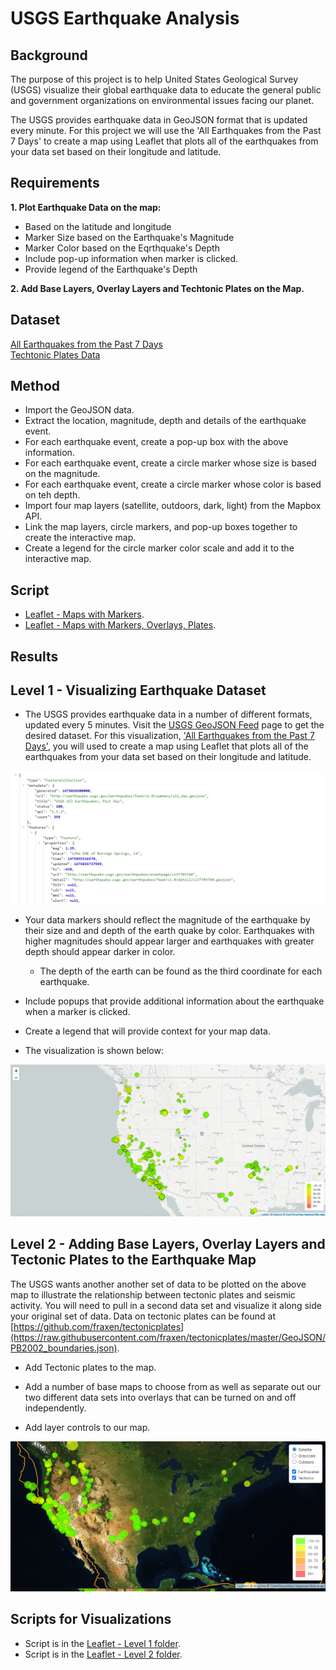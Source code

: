 # USGS Earthquake Analysis

## Background

The purpose of this project is to help United States Geological Survey (USGS) visualize their global earthquake data to educate the general public and government organizations on environmental issues facing our planet.

The USGS provides earthquake data in GeoJSON format that is updated every minute.  For this project we will use the 'All Earthquakes from the Past 7 Days' to create a map using Leaflet that plots all of the earthquakes from your data set based on their longitude and latitude.

## Requirements

**1.  Plot Earthquake Data on the map:**
  * Based on the latitude and longitude
  * Marker Size based on the Earthquake's Magnitude
  * Marker Color based on the Eqrthquake's Depth
  * Include pop-up information when marker is clicked.
  * Provide legend of the Earthquake's Depth

**2.  Add Base Layers, Overlay Layers and Techtonic Plates on the Map.**

## Dataset

[All Earthquakes from the Past 7 Days](https://earthquake.usgs.gov/earthquakes/feed/v1.0/summary/all_week.geojson)<br>
[Techtonic Plates Data](https://raw.githubusercontent.com/fraxen/tectonicplates/master/GeoJSON/PB2002_boundaries.json)

## Method

* Import the GeoJSON data.
* Extract the location, magnitude, depth and details of the earthquake event.
* For each earthquake event, create a pop-up box with the above information.
* For each earthquake event, create a circle marker whose size is based on the magnitude.
* For each earthquake event, create a circle marker whose color is based on teh depth.
* Import four map layers (satellite, outdoors, dark, light) from the Mapbox API.
* Link the map layers, circle markers, and pop-up boxes together to create the interactive map.
* Create a legend for the circle marker color scale and add it to the interactive map.

## Script

* [Leaflet - Maps with Markers](https://github.com/cecileung1208/Leaflet-Challenge/tree/main/Leaflet%20-%20Level%201).
* [Leaflet - Maps with Markers, Overlays, Plates](https://github.com/cecileung1208/Leaflet-Challenge/tree/main/Leaflet%20-%20Level%202).

## Results

## Level 1 - Visualizing Earthquake Dataset
* The USGS provides earthquake data in a number of different formats, updated every 5 minutes. Visit the [USGS GeoJSON Feed](https://earthquake.usgs.gov/earthquakes/feed/v1.0/geojson.php) page to get the desired dataset. For this visualization, ['All Earthquakes from the Past 7 Days'](https://earthquake.usgs.gov/earthquakes/feed/v1.0/summary/all_week.geojson), you will used to create a map using Leaflet that plots all of the earthquakes from your data set based on their longitude and latitude.

![Image](https://github.com/cecileung1208/Leaflet-Challenge/blob/main/Images/4-JSON.png)

* Your data markers should reflect the magnitude of the earthquake by their size and and depth of the earth quake by color. Earthquakes with higher magnitudes should appear larger and earthquakes with greater depth should appear darker in color.
  * The depth of the earth can be found as the third coordinate for each earthquake.

* Include popups that provide additional information about the earthquake when a marker is clicked.

* Create a legend that will provide context for your map data.

* The visualization is shown below:

![Image](https://github.com/cecileung1208/Leaflet-Challenge/blob/main/Images/2-BasicMap.png)



## Level 2 - Adding Base Layers, Overlay Layers and Tectonic Plates to the Earthquake Map

The USGS wants another another set of data to be plotted on the above map to illustrate the relationship between tectonic plates and seismic activity. You will need to pull in a second data set and visualize it along side your original set of data. Data on tectonic plates can be found at [https://github.com/fraxen/tectonicplates](https://raw.githubusercontent.com/fraxen/tectonicplates/master/GeoJSON/PB2002_boundaries.json).

* Add Tectonic plates to the map.

* Add a number of base maps to choose from as well as separate out our two different data sets into overlays that can be turned on and off independently.

* Add layer controls to our map.

![Image](https://github.com/cecileung1208/Leaflet-Challenge/blob/main/Images/5-Advanced.png)

## Scripts for Visualizations
* Script is in the [Leaflet - Level 1 folder](https://github.com/cecileung1208/Leaflet-Challenge/tree/main/Leaflet%20-%20Level%201).
* Script is in the [Leaflet - Level 2 folder](https://github.com/cecileung1208/Leaflet-Challenge/tree/main/Leaflet%20-%20Level%202).

